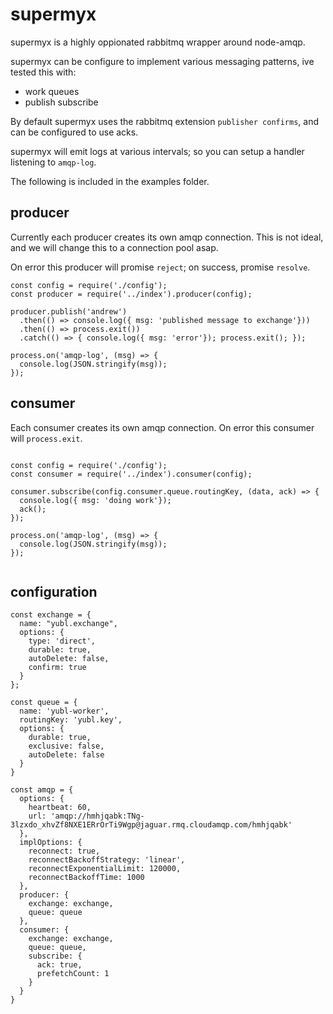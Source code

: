 # supermyx

supermyx is a highly oppionated rabbitmq wrapper around node-amqp.

supermyx can be configure to implement various messaging patterns, ive tested this with:

- work queues
- publish subscribe

By default supermyx uses the rabbitmq extension `publisher confirms`, and can be configured to use acks.

supermyx will emit logs at various intervals; so you can setup a handler listening to `amqp-log`.

The following is included in the examples folder.



## producer

Currently each producer creates its own amqp connection. This is not ideal, and we will change this to a connection pool asap.

On error this producer will promise `reject`; on success, promise `resolve`.

```
const config = require('./config');
const producer = require('../index').producer(config);

producer.publish('andrew')
  .then(() => console.log({ msg: 'published message to exchange'}))
  .then(() => process.exit())
  .catch(() => { console.log({ msg: 'error'}); process.exit(); });

process.on('amqp-log', (msg) => {
  console.log(JSON.stringify(msg));
});

```


## consumer

Each consumer creates its own amqp connection.  On error this consumer will `process.exit`.

```

const config = require('./config');
const consumer = require('../index').consumer(config);

consumer.subscribe(config.consumer.queue.routingKey, (data, ack) => {
  console.log({ msg: 'doing work'});
  ack();
});

process.on('amqp-log', (msg) => {
  console.log(JSON.stringify(msg));
});


```

## configuration

```
const exchange = {
  name: "yubl.exchange",
  options: {
    type: 'direct',
    durable: true,
    autoDelete: false,
    confirm: true
  }
};

const queue = {
  name: 'yubl-worker',
  routingKey: 'yubl.key',
  options: {
    durable: true,
    exclusive: false,
    autoDelete: false 
  }
}

const amqp = {
  options: {
    heartbeat: 60,
    url: 'amqp://hmhjqabk:TNg-3lzxdo_xhvZf8NXE1ERrOrTi9Wgp@jaguar.rmq.cloudamqp.com/hmhjqabk'
  },
  implOptions: {
    reconnect: true,
    reconnectBackoffStrategy: 'linear',
    reconnectExponentialLimit: 120000,
    reconnectBackoffTime: 1000
  },
  producer: {
    exchange: exchange,
    queue: queue
  },
  consumer: {
    exchange: exchange,
    queue: queue,
    subscribe: {
      ack: true,
      prefetchCount: 1
    }
  }
}


```
